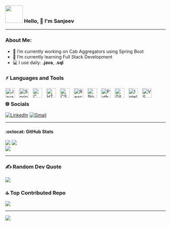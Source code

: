 <!--
**SJ1975/SJ1975** is a ✨ _special_ ✨ repository because its `README.md` (this file) appears on your GitHub profile.
-->

### <img src="https://github.com/TheDudeThatCode/TheDudeThatCode/blob/master/Assets/Developer.gif" width="55" /> Hello, 👋 I'm Sanjeev
---
### About Me:
- 🔭 I’m currently working on Cab Aggregators using Spring Boot
- 🌱 I’m currently learning Full Stack Development
- 💻 I use daily: **.java**, **.sql**

### ⚡ Languages and Tools
<img align="left" alt="Java" width="30px" style="padding-right:10px;" src="https://cdn.jsdelivr.net/gh/devicons/devicon/icons/java/java-original.svg"/>
<img align="left" alt="Spring Boot" width="30px" style="padding-right:10px;" src="https://cdn.jsdelivr.net/gh/devicons/devicon/icons/spring/spring-original.svg" />
<img align="left" alt="C" width="30px" style="padding-right:10px;" src="https://cdn.jsdelivr.net/gh/devicons/devicon/icons/c/c-original.svg"/>
<img align="left" alt="HTML" width="30px" style="padding-right:10px;" src="https://cdn.jsdelivr.net/gh/devicons/devicon/icons/html5/html5-plain.svg" />
<img align="left" alt="CSS" width="30px" style="padding-right:10px;" src="https://cdn.jsdelivr.net/gh/devicons/devicon/icons/css3/css3-plain.svg" />
<img align="left" alt="React" width="30px" style="padding-right:10px;" src="https://cdn.jsdelivr.net/gh/devicons/devicon/icons/react/react-original.svg" />
<img align="left" alt="NodeJS" width="30px" style="padding-right:10px;" src="https://cdn.jsdelivr.net/gh/devicons/devicon/icons/nodejs/nodejs-original.svg" />
<img align="left" alt="Python" width="30px" style="padding-right:10px;" src="https://cdn.jsdelivr.net/gh/devicons/devicon/icons/python/python-plain.svg" />
<img align="left" alt="Git" width="30px" style="padding-right:10px;" src="https://cdn.jsdelivr.net/gh/devicons/devicon/icons/git/git-original.svg" />
<img align="left" alt="IntelliJ IDEA" width="30px" style="padding-right:10px;" src="https://cdn.jsdelivr.net/gh/devicons/devicon/icons/intellij/intellij-original.svg"/>
<img align="left" alt="VS Code" width="30px" style="padding-right:10px;" src="https://cdn.jsdelivr.net/gh/devicons/devicon/icons/vscode/vscode-original.svg"/>

<br/>

### 🌐 Socials
[![LinkedIn](https://img.shields.io/badge/LinkedIn-%230077B5.svg?logo=linkedin&logoColor=white)](https://linkedin.com/in/https://www.linkedin.com/in/sanjeevk1964/)
[![Gmail](https://img.shields.io/badge/Gmail-D14836?logo=gmail&logoColor=white)](mailto:sanjeevksharma495@gmail.com)

---

<!-- ### 📊 GitHub Stats -->
#### :octocat: GitHub Stats
![](https://github-readme-stats.vercel.app/api?username=SJ1975&theme=shadow_blue&hide_border=false&include_all_commits=false&count_private=false)
![](https://github-readme-streak-stats.herokuapp.com/?user=SJ1975&theme=shadow_blue&hide_border=false)<br/>
![](https://github-readme-stats.vercel.app/api/top-langs/?username=SJ1975&theme=shadow_blue&hide_border=false&include_all_commits=false&count_private=false&layout=compact)

---

### ✍️ Random Dev Quote
![](https://quotes-github-readme.vercel.app/api?type=horizontal&theme=radical)

### 🔝 Top Contributed Repo
![](https://github-contributor-stats.vercel.app/api?username=SJ1975&limit=5&theme=shadow_blue&combine_all_yearly_contributions=true)

---
[![](https://visitcount.itsvg.in/api?id=SJ1975&icon=0&color=0)](https://visitcount.itsvg.in)

<!-- Proudly created with GPRM ( https://gprm.itsvg.in ) -->
